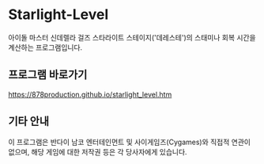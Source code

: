 # Starlight-Level
아이돌 마스터 신데렐라 걸즈 스타라이트 스테이지('데레스테')의 스태미나 회복 시간을 계산하는 프로그램입니다.

## 프로그램 바로가기
https://878production.github.io/starlight_level.htm

## 기타 안내
이 프로그램은 반다이 남코 엔터테인먼트 및 사이게임즈(Cygames)와 직접적 연관이 없으며, 해당 게임에 대한 저작권 등은 각 당사자에게 있습니다.
